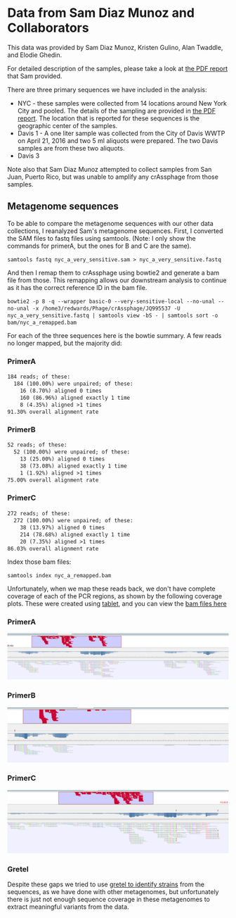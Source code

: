 # Data from Sam Diaz Munoz and Collaborators

This data was provided by Sam Diaz Munoz, Kristen Gulino, Alan Twaddle, and Elodie Ghedin.

For detailed description of the samples, please take a look at [the PDF report](diazmunoz_etal_crAssphage_report.pdf) that Sam provided.

There are three primary sequences we have included in the analysis:

* NYC - these samples were collected from 14 locations around New York City and pooled. The details of the sampling are provided in [the PDF report](diazmunoz_etal_crAssphage_report.pdf). The location that is reported for these sequences is the geographic center of the samples.
* Davis 1 - A one liter sample was collected from the City of Davis WWTP on April 21, 2016 and two 5 ml aliquots were prepared. The two Davis samples are from these two aliquots.
* Davis 3

Note also that Sam Diaz Munoz attempted to collect samples from San Juan, Puerto Rico, but was unable to amplify any crAssphage from those samples.

## Metagenome sequences

To be able to compare the metagenome sequences with our other data collections, I reanalyzed Sam's metagenome sequences. First, I converted the SAM files to fastq files using samtools. (Note: I only show the commands for primerA, but the ones for B and C are the same).

```
samtools fastq nyc_a_very_sensitive.sam > nyc_a_very_sensitive.fastq
```

And then I remap them to crAssphage using bowtie2 and generate a bam file from those. This remapping allows our downstream analysis to continue as it has the correct reference ID in the bam file.

```
bowtie2 -p 8 -q --wrapper basic-0 --very-sensitive-local --no-unal --no-unal -x /home3/redwards/Phage/crAssphage/JQ995537 -U nyc_a_very_sensitive.fastq | samtools view -bS - | samtools sort -o bam/nyc_a_remapped.bam
```

For each of the three sequences here is the bowtie summary. A few reads no longer mapped, but the majority did:

### PrimerA

```
184 reads; of these:
  184 (100.00%) were unpaired; of these:
    16 (8.70%) aligned 0 times
    160 (86.96%) aligned exactly 1 time
    8 (4.35%) aligned >1 times
91.30% overall alignment rate
```

### PrimerB

```
52 reads; of these:
  52 (100.00%) were unpaired; of these:
    13 (25.00%) aligned 0 times
    38 (73.08%) aligned exactly 1 time
    1 (1.92%) aligned >1 times
75.00% overall alignment rate
```

### PrimerC

```
272 reads; of these:
  272 (100.00%) were unpaired; of these:
    38 (13.97%) aligned 0 times
    214 (78.68%) aligned exactly 1 time
    20 (7.35%) aligned >1 times
86.03% overall alignment rate
```


Index those bam files:

```
samtools index nyc_a_remapped.bam
```

Unfortunately, when we map these reads back, we don't have complete coverage of each of the PCR regions, as shown by the following coverage plots. These were created using [tablet](https://ics.hutton.ac.uk/tablet/), and you can view the [bam files here](nyc_snps/code_files/bam)

### PrimerA
![Primer A pileup viewed in tablet. Note there are some regions with no coverage](images/PrimerA_Pileup.png)

### PrimerB
![Primer B pileup viewed in tablet. Note there are some regions with no coverage](images/PrimerB_Pileup.png)

### PrimerC
![Primer C pileup viewed in tablet. Note there are some regions with no coverage](images/PrimerC_Pileup.png)


### Gretel

Despite these gaps we tried to use [gretel to identify strains](../../../../Metagenomes/IdentifyingStrains/README.md) from the sequences, as we have done with other metagenomes, but unfortunately there is just not enough sequence coverage in these metagenomes to extract meaningful variants from the data.
